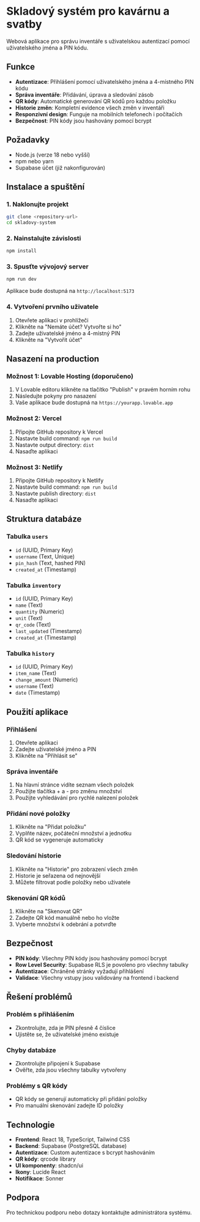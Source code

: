 # Skladový systém pro kavárnu a svatby

Webová aplikace pro správu inventáře s uživatelskou autentizací pomocí uživatelského jména a PIN kódu.

## Funkce

- **Autentizace**: Přihlášení pomocí uživatelského jména a 4-místného PIN kódu
- **Správa inventáře**: Přidávání, úprava a sledování zásob
- **QR kódy**: Automatické generování QR kódů pro každou položku
- **Historie změn**: Kompletní evidence všech změn v inventáři
- **Responzivní design**: Funguje na mobilních telefonech i počítačích
- **Bezpečnost**: PIN kódy jsou hashovány pomocí bcrypt

## Požadavky

- Node.js (verze 18 nebo vyšší)
- npm nebo yarn
- Supabase účet (již nakonfigurován)

## Instalace a spuštění

### 1. Naklonujte projekt
```bash
git clone <repository-url>
cd skladovy-system
```

### 2. Nainstalujte závislosti
```bash
npm install
```

### 3. Spusťte vývojový server
```bash
npm run dev
```

Aplikace bude dostupná na `http://localhost:5173`

### 4. Vytvoření prvního uživatele
1. Otevřete aplikaci v prohlížeči
2. Klikněte na "Nemáte účet? Vytvořte si ho"
3. Zadejte uživatelské jméno a 4-místný PIN
4. Klikněte na "Vytvořit účet"

## Nasazení na production

### Možnost 1: Lovable Hosting (doporučeno)
1. V Lovable editoru klikněte na tlačítko "Publish" v pravém horním rohu
2. Následujte pokyny pro nasazení
3. Vaše aplikace bude dostupná na `https://yourapp.lovable.app`

### Možnost 2: Vercel
1. Připojte GitHub repository k Vercel
2. Nastavte build command: `npm run build`
3. Nastavte output directory: `dist`
4. Nasaďte aplikaci

### Možnost 3: Netlify
1. Připojte GitHub repository k Netlify
2. Nastavte build command: `npm run build`
3. Nastavte publish directory: `dist`
4. Nasaďte aplikaci

## Struktura databáze

### Tabulka `users`
- `id` (UUID, Primary Key)
- `username` (Text, Unique)
- `pin_hash` (Text, hashed PIN)
- `created_at` (Timestamp)

### Tabulka `inventory`
- `id` (UUID, Primary Key)
- `name` (Text)
- `quantity` (Numeric)
- `unit` (Text)
- `qr_code` (Text)
- `last_updated` (Timestamp)
- `created_at` (Timestamp)

### Tabulka `history`
- `id` (UUID, Primary Key)
- `item_name` (Text)
- `change_amount` (Numeric)
- `username` (Text)
- `date` (Timestamp)

## Použití aplikace

### Přihlášení
1. Otevřete aplikaci
2. Zadejte uživatelské jméno a PIN
3. Klikněte na "Přihlásit se"

### Správa inventáře
1. Na hlavní stránce vidíte seznam všech položek
2. Použijte tlačítka + a - pro změnu množství
3. Použijte vyhledávání pro rychlé nalezení položek

### Přidání nové položky
1. Klikněte na "Přidat položku"
2. Vyplňte název, počáteční množství a jednotku
3. QR kód se vygeneruje automaticky

### Sledování historie
1. Klikněte na "Historie" pro zobrazení všech změn
2. Historie je seřazena od nejnovější
3. Můžete filtrovat podle položky nebo uživatele

### Skenování QR kódů
1. Klikněte na "Skenovat QR"
2. Zadejte QR kód manuálně nebo ho vložte
3. Vyberte množství k odebrání a potvrďte

## Bezpečnost

- **PIN kódy**: Všechny PIN kódy jsou hashovány pomocí bcrypt
- **Row Level Security**: Supabase RLS je povoleno pro všechny tabulky
- **Autentizace**: Chráněné stránky vyžadují přihlášení
- **Validace**: Všechny vstupy jsou validovány na frontend i backend

## Řešení problémů

### Problém s přihlášením
- Zkontrolujte, zda je PIN přesně 4 číslice
- Ujistěte se, že uživatelské jméno existuje

### Chyby databáze
- Zkontrolujte připojení k Supabase
- Ověřte, zda jsou všechny tabulky vytvořeny

### Problémy s QR kódy
- QR kódy se generují automaticky při přidání položky
- Pro manuální skenování zadejte ID položky

## Technologie

- **Frontend**: React 18, TypeScript, Tailwind CSS
- **Backend**: Supabase (PostgreSQL database)
- **Autentizace**: Custom autentizace s bcrypt hashováním
- **QR kódy**: qrcode library
- **UI komponenty**: shadcn/ui
- **Ikony**: Lucide React
- **Notifikace**: Sonner

## Podpora

Pro technickou podporu nebo dotazy kontaktujte administrátora systému.